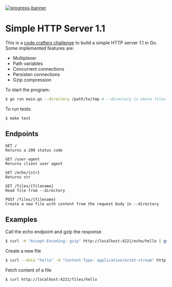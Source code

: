 [![progress-banner](https://backend.codecrafters.io/progress/http-server/10eb84fc-8d9b-4c6f-afe1-24c6d1641fc0)](https://app.codecrafters.io/users/codecrafters-bot?r=2qF)

# Simple HTTP Server 1.1

This is a [code crafters challenge](https://app.codecrafters.io/courses/http-server/overview) to build a simple HTTP server 1.1 in Go. Some implemented features are:

- Multiplexer
- Path variables
- Concurrent connections
- Persisten connections
- Gzip compression

To start the program:

```bash
$ go run main.go --directory /path/to/tmp # --directory is where files are written to and read from
```

To run tests:

```
$ make test
```

## Endpoints

```
GET /
Returns a 200 status code

GET /user-agent
Returns client user agent

GET /echo/{str}
Returns str

GET /files/{filename}
Read file from --directory

POST /files/{filename}
Create a new file with content from the request body in --directory
```

## Examples

Call the echo endpoint and gzip the response

```bash
$ curl -H "Accept-Encoding: gzip" http://localhost:4221/echo/hello | gunzip -c
```

Create a new file

```bash
$ curl --data "hello" -H "Content-Type: application/octet-stream" http://localhost:4221/files/hello
```

Fetch content of a file

```bash
$ curl http://localhost:4221/files/hello
```
